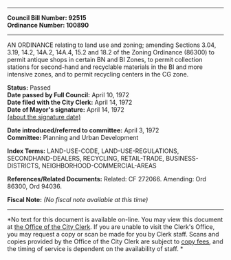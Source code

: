 * * * * *  
  
**Council Bill Number: [](#h0)[](#h2)92515**   
**Ordinance Number: 100890**  
  
* * * * *  
  
AN ORDINANCE relating to land use and zoning; amending Sections 3.04, 3.19, 14.2, 14A.2, 14A.4, 15.2 and 18.2 of the Zoning Ordinance (86300) to permit antique shops in certain BN and BI Zones, to permit collection stations for second-hand and recyclable materials in the BI and more intensive zones, and to permit recycling centers in the CG zone.  
  
**Status:** Passed   
**Date passed by Full Council:** April 10, 1972   
**Date filed with the City Clerk:** April 14, 1972   
**Date of Mayor's signature:** April 14, 1972   
[(about the signature date)](/~public/approvaldate.htm)   
  
  
**Date introduced/referred to committee:** April 3, 1972   
**Committee:** Planning and Urban Development   
  
**Index Terms:** LAND-USE-CODE, LAND-USE-REGULATIONS, SECONDHAND-DEALERS, RECYCLING, RETAIL-TRADE, BUSINESS-DISTRICTS, NEIGHBORHOOD-COMMERCIAL-AREAS  
  
**References/Related Documents:** Related: CF 272066. Amending: Ord 86300, Ord 94036.  
  
**Fiscal Note:** *(No fiscal note available at this time)*  
  
* * * * *  
  
*No text for this document is available on-line. You may view this document at [the Office of the City Clerk](http://www.seattle.gov/leg/clerk/contactUs.htm). If you are unable to visit the Clerk's Office, you may request a copy or scan be made for you by Clerk staff. Scans and copies provided by the Office of the City Clerk are subject to [copy fees](http://clerk.seattle.gov/~public/clerkfees.htm), and the timing of service is dependent on the availability of staff. *  
  
  
